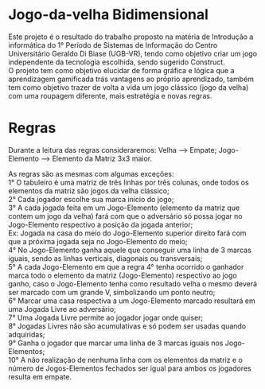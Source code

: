 # Jogo-da-velha Bidimensional

 Este projeto é o resultado do trabalho proposto na matéria de Introdução a informática do 1° Período de Sistemas de Informação do Centro Universitário Geraldo Di Biase (UGB-VR), tendo como objetivo criar um jogo independente da tecnologia escolhida, sendo sugerido Construct. </br> 
 O projeto tem como objetivo elucidar de forma gráfica e lógica que a aprendizagem gamificada trás vantagens ao próprio aprendizado, também tem como objetivo trazer de volta a vida um jogo clássico (jogo da velha) com uma roupagem diferente, mais estratégia e novas regras. </br>
 
 # Regras
 
  Durante a leitura das regras consideraremos:
   Velha --> Empate;
   Jogo-Elemento --> Elemento da Matriz 3x3 maior.
   
  As regras são as mesmas com algumas exceções: </br>
   1° O tabuleiro  é uma matriz  de três linhas por três colunas, onde todos os elementos da matriz são jogos da velha clássico; </br>
   2° Cada jogador escolhe sua marca inicio do jogo; </br>
   3° A cada jogada feita em um Jogo-Elemento (elemento da matriz que contem um jogo da velha) fará com que o adversário só possa jogar no Jogo-Elemento respectivo a posição da jogada anterior; </br>
   Ex: Jogada na casa do meio do Jogo-Elemento superior direito fará com que a próxima jogada seja no Jogo-Elemento do meio; </br>
   4° No Jogo-Elemento ganha aquele que conseguir uma linha de 3 marcas iguais, sendo as linhas verticais, diagonais ou transversais; </br>
   5° A cada Jogo-Elemento em que a regra 4° tenha ocorrido o ganhador marca todo o elemento da matriz (Jogo-Elemento) respectivo ao jogo       ganho, caso o Jogo-Elemento tenha como resultado velha o mesmo deverá ser marcado com um grande V, simbolizando um ponto neutro; </br>
   6° Marcar uma casa respectiva a um Jogo-Elemento marcado resultará em uma Jogada Livre ao adversário; </br>
   7° Uma Jogada Livre permite ao jogador jogar onde quiser; </br>
   8° Jogadas Livres não são acumulativas e só podem ser usadas quando adquiridas; </br>
   9° Ganha o jogador que marcar uma linha de 3 marcas iguais nos Jogo-Elementos; </br>
   10° A não realização de nenhuma linha com os elementos da matriz e o número de Jogos-Elementos fechados ser igual para ambos os jogadores resulta em empate. </br>
